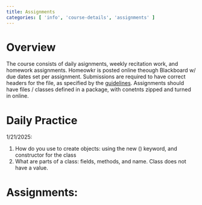 ```yaml
---
title: Assignments
categories: [ 'info', 'course-details', 'assignments' ]
---
```


# Overview

The course consists of daily asignments, weekly recitation work, and homework assignments. Homeowkr is posted online theough Blackboard w/ due dates set per assignment. Submissions are required to have correct headers for the file, as specified by the [guidelines](../Guidelines).  Assignments should have files / classes defined in a package, with conetnts zipped and turned in online.

# Daily Practice


1/21/2025:

1.  How do you use to create objects: using the new () keyword, and constructor for the class
2.  What are parts of a class: fields, methods, and name.  Class does not have a value.

# Assignments:


